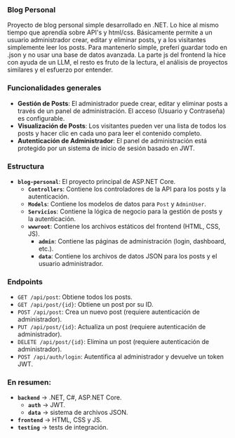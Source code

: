 ### Blog Personal
 
Proyecto de blog personal simple desarrollado en .NET. Lo hice al mismo tiempo que aprendía sobre API's y html/css. Básicamente permite a un usuario administrador crear, editar y eliminar posts, y a los visitantes simplemente leer los posts. Para mantenerlo simple, preferí guardar todo en .json y no usar una base de datos avanzada. La parte js del frontend la hice con ayuda de un LLM, el resto es fruto de la lectura, el análisis de proyectos similares y el esfuerzo por entender.

### Funcionalidades generales

*   **Gestión de Posts**: El administrador puede crear, editar y eliminar posts a través de un panel de administración. El acceso (Usuario y Contraseña) es configurable.
*   **Visualización de Posts**: Los visitantes pueden ver una lista de todos los posts y hacer clic en cada uno para leer el contenido completo.
*   **Autenticación de Administrador**: El panel de administración está protegido por un sistema de inicio de sesión basado en JWT.

### Estructura

*   **`blog-personal`**: El proyecto principal de ASP.NET Core.
    *   **`Controllers`**: Contiene los controladores de la API para los posts y la autenticación.
    *   **`Models`**: Contiene los modelos de datos para `Post` y `AdminUser`.
    *   **`Servicios`**: Contiene la lógica de negocio para la gestión de posts y la autenticación.
    *   **`wwwroot`**: Contiene los archivos estáticos del frontend (HTML, CSS, JS).
        *   **`admin`**: Contiene las páginas de administración (login, dashboard, etc.).
        *   **`data`**: Contiene los archivos de datos JSON para los posts y el usuario administrador.

### Endpoints

*   `GET /api/post`: Obtiene todos los posts.
*   `GET /api/post/{id}`: Obtiene un post por su ID.
*   `POST /api/post`: Crea un nuevo post (requiere autenticación de administrador).
*   `PUT /api/post/{id}`: Actualiza un post (requiere autenticación de administrador).
*   `DELETE /api/post/{id}`: Elimina un post (requiere autenticación de administrador).
*   `POST /api/auth/login`: Autentifica al administrador y devuelve un token JWT.

### En resumen:

*   **`backend`** → .NET, C#, ASP.NET Core.
    *   **`auth`** → JWT.
    *   **`data`** → sistema de archivos JSON.
* **`frontend`** → HTML, CSS y JS.
* **`testing`** → tests de integración.



